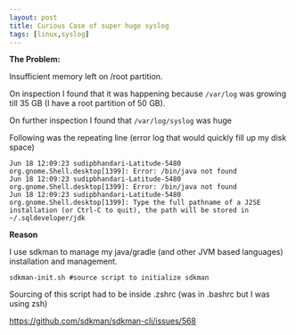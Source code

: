 ```yaml
---
layout: post
title: Curious Case of super huge syslog
tags: [linux,syslog]
---
```



**The Problem:**

Insufficient memory left on /root partition.

On inspection I found that it was happening because ```/var/log``` was growing till 35 GB (I have a root partition of 50 GB). 

On further inspection I found that ```/var/log/syslog``` was huge


Following was the repeating line (error log that would quickly fill up my disk space)

```
Jun 18 12:09:23 sudipbhandari-Latitude-5480 org.gnome.Shell.desktop[1399]: Error: /bin/java not found
Jun 18 12:09:23 sudipbhandari-Latitude-5480 org.gnome.Shell.desktop[1399]: Error: /bin/java not found
Jun 18 12:09:23 sudipbhandari-Latitude-5480 org.gnome.Shell.desktop[1399]: Type the full pathname of a J2SE installation (or Ctrl-C to quit), the path will be stored in ~/.sqldeveloper/jdk
```


**Reason**

I use sdkman to manage my java/gradle (and other JVM based languages) installation and management.

```sdkman-init.sh #source script to initialize sdkman``` 

Sourcing of this script had to be inside .zshrc (was in .bashrc but I was using zsh)

https://github.com/sdkman/sdkman-cli/issues/568






